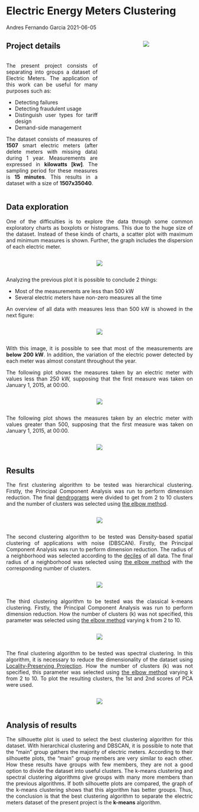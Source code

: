 Electric Energy Meters Clustering
================
Andres Fernando Garcia
2021-06-05

<style>
.column-left{
  float: left;
  width: 49%;
  text-align: justify;
}
.column-center{
  display: inline-block;
  width: 100%;
  text-align: justify;
}
.column-right{
  float: right;
  width: 50%;
  text-align: center;
}
.column-centerc{
  display: inline-block;
  width: 100%;
  text-align: center;
}
</style>

<div class="column-right">

![](./imgs/smart_meter.jpg)

</div>

## Project details

<div class="column-left">

The present project consists of separating into groups a dataset of
Electric Meters. The application of this work can be useful for many
purposes such as:

  - Detecting failures
  - Detecting fraudulent usage
  - Distinguish user types for tariff design
  - Demand-side management

The dataset consists of measures of **1507** smart electric meters
(after delete meters with missing data) during 1 year. Measurements are
expressed in **kilowatts \[kw\]**. The sampling period for these
measures is **15 minutes**. This results in a dataset with a size of
**1507x35040**.

</div>

<div class="column-center">

## Data exploration

One of the difficulties is to explore the data through some common
exploratory charts as boxplots or histograms. This due to the huge size
of the dataset. Instead of these kinds of charts, a scatter plot with
maximum and minimum measures is shown. Further, the graph includes the
dispersion of each electric meter.

<div class="column-centerc">

![](./imgs/scatter_min-max-disp.jpg)

</div>

Analyzing the previous plot it is possible to conclude 2 things:

  - Most of the measurements are less than 500 kW
  - Several electric meters have non-zero measures all the time

An overview of all data with measures less than 500 kW is showed in the
next figure:

<div class="column-centerc">

![](./imgs/overview.jpg)

</div>

With this image, it is possible to see that most of the measurements are
**below 200 kW**. In addition, the variation of the electric power
detected by each meter was almost constant throughout the year.

The following plot shows the measures taken by an electric meter with
values less than 250 kW, supposing that the first measure was taken on
January 1, 2015, at 00:00.

<div class="column-centerc">

![](./imgs/plot_each_15min_low.jpg)

</div>

The following plot shows the measures taken by an electric meter with
values greater than 500, supposing that the first measure was taken on
January 1, 2015, at 00:00.

<div class="column-centerc">

![](./imgs/plot_each_15min_high.jpg)

</div>

## Results

The first clustering algorithm to be tested was hierarchical clustering.
Firstly, the Principal Component Analysis was run to perform dimension
reduction. The final
[dendrograms](https://en.wikipedia.org/wiki/Dendrogram) were divided to
get from 2 to 10 clusters and the number of clusters was selected using
[the elbow
method](https://en.wikipedia.org/wiki/Elbow_method_\(clustering\)#:~:text=In%20cluster%20analysis%2C%20the%20elbow,number%20of%20clusters%20to%20use.).

<div class="column-centerc">

![](./imgs/Hieralchical_PCA_results.jpg)

</div>

The second clustering algorithm to be tested was Density-based spatial
clustering of applications with noise (DBSCAN). Firstly, the Principal
Component Analysis was run to perform dimension reduction. The radius of
a neighborhood was selected according to the
[deciles](https://en.wikipedia.org/wiki/Decile) of all data. The final
radius of a neighborhood was selected using [the elbow
method](https://en.wikipedia.org/wiki/Elbow_method_\(clustering\)#:~:text=In%20cluster%20analysis%2C%20the%20elbow,number%20of%20clusters%20to%20use.)
with the corresponding number of clusters.

<div class="column-centerc">

![](./imgs/DBSCAN_PCA_results.jpg)

</div>

The third clustering algorithm to be tested was the classical k-means
clustering. Firstly, the Principal Component Analysis was run to perform
dimension reduction. How the number of clusters (k) was not specified,
this parameter was selected using [the elbow
method](https://en.wikipedia.org/wiki/Elbow_method_\(clustering\)#:~:text=In%20cluster%20analysis%2C%20the%20elbow,number%20of%20clusters%20to%20use.)
varying k from 2 to 10.

<div class="column-centerc">

![](./imgs/Kmeans_PCA_results.jpg)

</div>

The final clustering algorithm to be tested was spectral clustering. In
this algorithm, it is necessary to reduce the dimensionality of the
dataset using [Locality-Preserving
Projection](https://books.google.com.ec/books?id=cH50DwAAQBAJ&pg=PA264&dq=locality+preserving+projection+clustering&hl=en&sa=X&ved=2ahUKEwjk9aXuuYHxAhWwFlkFHUgUDSAQ6AEwAHoECAYQAg#v=onepage&q=locality%20preserving%20projection%20clustering&f=false).
How the number of clusters (k) was not specified, this parameter was
selected using [the elbow
method](https://en.wikipedia.org/wiki/Elbow_method_\(clustering\)#:~:text=In%20cluster%20analysis%2C%20the%20elbow,number%20of%20clusters%20to%20use.)
varying k from 2 to 10. To plot the resulting clusters, the 1st and 2nd
scores of PCA were used.

<div class="column-centerc">

![](./imgs/Spectral_clustering_results.jpg)

</div>

## Analysis of results

The silhouette plot is used to select the best clustering algorithm for
this dataset. With hierarchical clustering and DBSCAN, it is possible to
note that the “main” group gathers the majority of electric meters.
According to their silhouette plots, the “main” group members are very
similar to each other. How these results have groups with few members,
they are not a good option to divide the dataset into useful clusters.
The k-means clustering and spectral clustering algorithms give groups
with many more members than the previous algorithms. If both silhouette
plots are compared, the graph of the k-means clustering shows that this
algorithm has better groups. Thus, the conclusion is that the best
clustering algorithm to separate the electric meters dataset of the
present project is the **k-means** algorithm.

</div>
